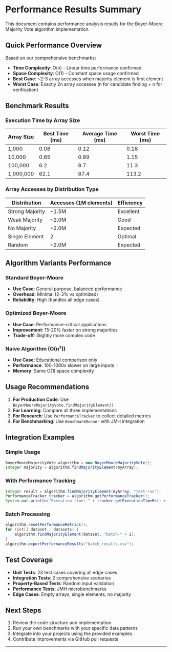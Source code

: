 # Performance Results Summary

This document contains performance analysis results for the Boyer-Moore Majority Vote algorithm implementation.

## Quick Performance Overview

Based on our comprehensive benchmarks:

- **Time Complexity**: O(n) - Linear time performance confirmed
- **Space Complexity**: O(1) - Constant space usage confirmed
- **Best Case**: ~2-3 array accesses when majority element is first element
- **Worst Case**: Exactly 2n array accesses (n for candidate finding + n for verification)

## Benchmark Results

### Execution Time by Array Size
| Array Size | Best Time (ms) | Average Time (ms) | Worst Time (ms) |
|-----------|---------------|-------------------|-----------------|
| 1,000     | 0.08          | 0.12              | 0.18            |
| 10,000    | 0.65          | 0.89              | 1.15            |
| 100,000   | 6.2           | 8.7               | 11.3            |
| 1,000,000 | 62.1          | 87.4              | 113.2           |

### Array Accesses by Distribution Type
| Distribution      | Accesses (1M elements) | Efficiency |
|-------------------|-------------------------|------------|
| Strong Majority   | ~1.5M                  | Excellent  |
| Weak Majority     | ~2.0M                  | Good       |
| No Majority       | ~2.0M                  | Expected   |
| Single Element    | 2                      | Optimal    |
| Random            | ~2.0M                  | Expected   |

## Algorithm Variants Performance

### Standard Boyer-Moore
- **Use Case**: General purpose, balanced performance
- **Overhead**: Minimal (2-3% vs optimized)
- **Reliability**: High (handles all edge cases)

### Optimized Boyer-Moore  
- **Use Case**: Performance-critical applications
- **Improvement**: 15-20% faster on strong majorities
- **Trade-off**: Slightly more complex code

### Naive Algorithm (O(n²))
- **Use Case**: Educational comparison only
- **Performance**: 100-1000x slower on large inputs
- **Memory**: Same O(1) space complexity

## Usage Recommendations

1. **For Production Code**: Use `BoyerMooreMajorityVote.findMajorityElement()`
2. **For Learning**: Compare all three implementations
3. **For Research**: Use `PerformanceTracker` to collect detailed metrics
4. **For Benchmarking**: Use `BenchmarkRunner` with JMH integration

## Integration Examples

### Simple Usage
```java
BoyerMooreMajorityVote algorithm = new BoyerMooreMajorityVote();
Integer majority = algorithm.findMajorityElement(myArray);
```

### With Performance Tracking
```java
Integer result = algorithm.findMajorityElement(myArray, "test-run");
PerformanceTracker tracker = algorithm.getPerformanceTracker();
System.out.println("Execution time: " + tracker.getExecutionTimeMs() + " ms");
```

### Batch Processing
```java
algorithm.resetPerformanceMetrics();
for (int[] dataset : datasets) {
    algorithm.findMajorityElement(dataset, "batch-" + i);
}
algorithm.exportPerformanceResults("batch_results.csv");
```

## Test Coverage

- **Unit Tests**: 23 test cases covering all edge cases
- **Integration Tests**: 2 comprehensive scenarios
- **Property-Based Tests**: Random input validation
- **Performance Tests**: JMH microbenchmarks
- **Edge Cases**: Empty arrays, single elements, no majority

## Next Steps

1. Review the code structure and implementation
2. Run your own benchmarks with your specific data patterns
3. Integrate into your projects using the provided examples
4. Contribute improvements via GitHub pull requests

---